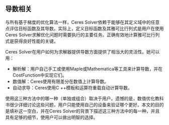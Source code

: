 ## 导数相关

与所有基于梯度的优化算法一样，Ceres Solver依赖于能够在其定义域中的任意点评估目标函数及其导数。实际上，定义目标函数及其雅可比行列式是用户在使用Ceres Solver求解优化问题时需要执行的主要任务。正确有效地计算雅可比行列式是获得良好性能的关键。

Ceres Solver在用户如何为求解器提供导数方面提供了相当大的灵活性。她可以用：

- 解析解：用户自己手工或使用Maple或Mathematica等工具来计算导数，并在CostFunction中实现它们。
- 数值解：Ceres使用有限差分在数值上计算导数。
- 自动求导：Ceres使用C ++模板和运算符重载自动计算导数。

使用这三种方法中的哪一种（单独或组合）取决于用户。遗憾的是，数值优化教科书很少详细讨论这些问题，用户只能使用自己的设备来验证哪个更好。本文的目的是填补这一空白，并在Ceres Solver的背景下描述这三种方法中的每一种，并且具有足够的细节，使用户可以做出明智的选择。

